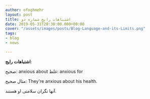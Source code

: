 ```yaml
---
author: ofoghmehr
layout: post
title: اشتباهات رایج شماره دو
date: 2019-05-31T20:30:00.000+00:00
cover: "/assets/images/posts/Blog-Language-and-its-Limits.png"
tags:
- blog
- news

---
```

**اشتباهات رایج**: 

صحیح: anxious about          غلط: anxious for

مثال صحیح: They're anxious about his health.

آنها نگران سلامتی او هستند.